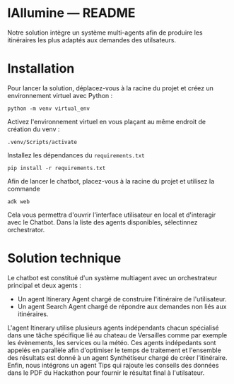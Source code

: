 # IAllumine — README

Notre solution intègre un système multi-agents afin de produire les itinéraires les plus adaptés aux demandes des utilsateurs. 

# Installation

Pour lancer la solution, déplacez-vous à la racine du projet et créez un environnement virtuel avec Python :

`python -m venv virtual_env`

Activez l'environnement virtuel en vous plaçant au même endroit de création du venv : 

`.venv/Scripts/activate`

Installez les dépendances du `requirements.txt`

`pip install -r requirements.txt`

Afin de lancer le chatbot, placez-vous à la racine du projet et utilisez la commande 

`adk web` 

Cela vous permettra d'ouvrir l'interface utilisateur en local et d'interagir avec le Chatbot. 
Dans la liste des agents disponibles, sélectinnez orchestrator. 

# Solution technique 

Le chatbot est constitué d'un système multiagent avec un orchestrateur principal et deux agents :
- Un agent Itinerary Agent chargé de construire l'itinéraire de l'utilisateur.
- Un agent Search Agent chargé de répondre aux demandes non liés aux itinéraires.

L'agent Itinerary utilise plusieurs agents indépendants chacun spécialisé dans une tâche spécifique lié au chateau de Versailles comme par exemple les évènements, les services ou la météo.
Ces agents indépedants sont appelés en parallèle afin d'optimiser le temps de traitement et l'ensemble des résultats est donné à un agent Synthétiseur chargé de créer l'itinéraire. Enfin, nous intégrons un agent Tips qui rajoute les conseils des données dans le PDF du Hackathon pour fournir le résultat final à l'utilsateur.
